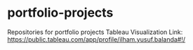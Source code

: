 # portfolio-projects
Repositories for portfolio projects 
Tableau Visualization Link: https://public.tableau.com/app/profile/ilham.yusuf.balanda#!/


